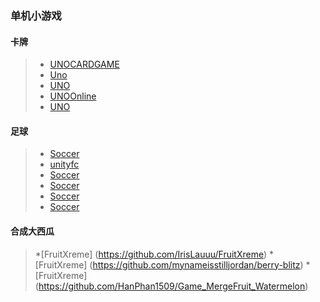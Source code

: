 ### 单机小游戏
#### 卡牌
>* [UNOCARDGAME](https://github.com/chiefpunk/UNOCARDGAME)
>* [Uno](https://github.com/RnMor777/Unity-Uno-Game)
>* [UNO](https://github.com/Yuulis/UNO-Game)
>* [UNOOnline](https://github.com/JulianG97/UNOOnline)
>* [UNO](https://github.com/joseunghui/UNO_game)
#### 足球
>* [Soccer](https://github.com/aspiregig/Finger-Soccer-Game)
>* [unityfc](https://github.com/PeterPopma/unityfc)
>* [Soccer](https://github.com/matinaghaei/2D-Soccer-Game)
>* [Soccer](https://github.com/Marwan0/Unity3D-Soccer-Game)
>* [Soccer](https://github.com/hyeonQyu/soccar)
>* [Soccer](https://github.com/TreyDettmer/SoccerGame)
#### 合成大西瓜
>*[FruitXreme] (https://github.com/IrisLauuu/FruitXreme)
>*[FruitXreme] (https://github.com/mynameisstilljordan/berry-blitz)
>*[FruitXreme] (https://github.com/HanPhan1509/Game_MergeFruit_Watermelon)
